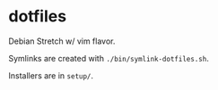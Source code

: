 # dotfiles

Debian Stretch w/ vim flavor.

Symlinks are created with `./bin/symlink-dotfiles.sh`.

Installers are in `setup/`.
